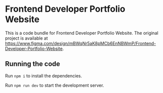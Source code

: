 
  # Frontend Developer Portfolio Website

  This is a code bundle for Frontend Developer Portfolio Website. The original project is available at https://www.figma.com/design/mBWqNr5aK8pMCb6EnNBWmP/Frontend-Developer-Portfolio-Website.

  ## Running the code

  Run `npm i` to install the dependencies.

  Run `npm run dev` to start the development server.
  